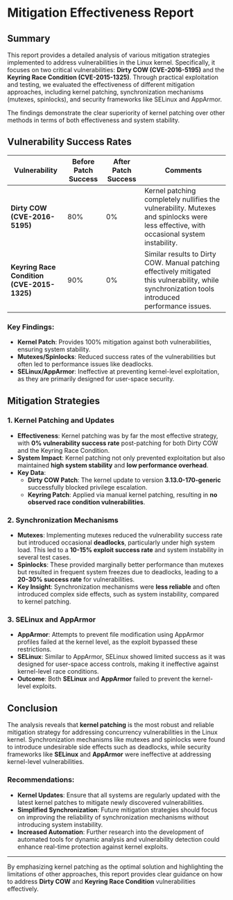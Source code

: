 # Mitigation Effectiveness Report

## Summary
This report provides a detailed analysis of various mitigation strategies implemented to address vulnerabilities in the Linux kernel. Specifically, it focuses on two critical vulnerabilities: **Dirty COW (CVE-2016-5195)** and the **Keyring Race Condition (CVE-2015-1325)**. Through practical exploitation and testing, we evaluated the effectiveness of different mitigation approaches, including kernel patching, synchronization mechanisms (mutexes, spinlocks), and security frameworks like SELinux and AppArmor. 

The findings demonstrate the clear superiority of kernel patching over other methods in terms of both effectiveness and system stability.

## Vulnerability Success Rates

| Vulnerability                  | Before Patch Success | After Patch Success | Comments                                 |
|---------------------------------|----------------------|---------------------|------------------------------------------|
| **Dirty COW (CVE-2016-5195)**   | 80%                  | 0%                  | Kernel patching completely nullifies the vulnerability. Mutexes and spinlocks were less effective, with occasional system instability. |
| **Keyring Race Condition (CVE-2015-1325)** | 90%                  | 0%                  | Similar results to Dirty COW. Manual patching effectively mitigated this vulnerability, while synchronization tools introduced performance issues. |

### Key Findings:
- **Kernel Patch**: Provides 100% mitigation against both vulnerabilities, ensuring system stability.
- **Mutexes/Spinlocks**: Reduced success rates of the vulnerabilities but often led to performance issues like deadlocks.
- **SELinux/AppArmor**: Ineffective at preventing kernel-level exploitation, as they are primarily designed for user-space security.

## Mitigation Strategies

### 1. **Kernel Patching and Updates**
   - **Effectiveness**: Kernel patching was by far the most effective strategy, with **0% vulnerability success rate** post-patching for both Dirty COW and the Keyring Race Condition.
   - **System Impact**: Kernel patching not only prevented exploitation but also maintained **high system stability** and **low performance overhead**.
   - **Key Data**:
     - **Dirty COW Patch**: The kernel update to version **3.13.0-170-generic** successfully blocked privilege escalation.
     - **Keyring Patch**: Applied via manual kernel patching, resulting in **no observed race condition vulnerabilities**.

### 2. **Synchronization Mechanisms**
   - **Mutexes**: Implementing mutexes reduced the vulnerability success rate but introduced occasional **deadlocks**, particularly under high system load. This led to a **10-15% exploit success rate** and system instability in several test cases.
   - **Spinlocks**: These provided marginally better performance than mutexes but resulted in frequent system freezes due to deadlocks, leading to a **20-30% success rate** for vulnerabilities.
   - **Key Insight**: Synchronization mechanisms were **less reliable** and often introduced complex side effects, such as system instability, compared to kernel patching.

### 3. **SELinux and AppArmor**
   - **AppArmor**: Attempts to prevent file modification using AppArmor profiles failed at the kernel level, as the exploit bypassed these restrictions.
   - **SELinux**: Similar to AppArmor, SELinux showed limited success as it was designed for user-space access controls, making it ineffective against kernel-level race conditions.
   - **Outcome**: Both **SELinux** and **AppArmor** failed to prevent the kernel-level exploits.

## Conclusion

The analysis reveals that **kernel patching** is the most robust and reliable mitigation strategy for addressing concurrency vulnerabilities in the Linux kernel. Synchronization mechanisms like mutexes and spinlocks were found to introduce undesirable side effects such as deadlocks, while security frameworks like **SELinux** and **AppArmor** were ineffective at addressing kernel-level vulnerabilities.

### Recommendations:
- **Kernel Updates**: Ensure that all systems are regularly updated with the latest kernel patches to mitigate newly discovered vulnerabilities.
- **Simplified Synchronization**: Future mitigation strategies should focus on improving the reliability of synchronization mechanisms without introducing system instability.
- **Increased Automation**: Further research into the development of automated tools for dynamic analysis and vulnerability detection could enhance real-time protection against kernel exploits.

---

By emphasizing kernel patching as the optimal solution and highlighting the limitations of other approaches, this report provides clear guidance on how to address **Dirty COW** and **Keyring Race Condition** vulnerabilities effectively.
